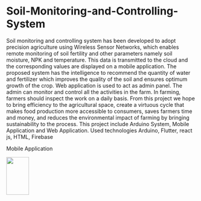 # Soil-Monitoring-and-Controlling-System
Soil monitoring and controlling system has been developed to adopt precision agriculture using Wireless Sensor Networks, which enables remote monitoring of soil fertility and other parameters namely soil moisture, NPK and temperature. This data is transmitted to the cloud and the corresponding values are displayed on a mobile application. The proposed system has the intelligence to recommend the quantity of water and fertilizer which improves the quality of the soil and ensures optimum growth of the crop. Web application is used to act as admin panel. The admin can monitor and control all the activities in the farm. In farming, farmers should inspect the work on a daily basis. From this project we hope to bring efficiency to the agricultural space, create a virtuous cycle that makes food production more accessible to consumers, saves farmers time and money, and reduces the environmental impact of farming by bringing sustainability to the process. This project include Arduino System, Mobile Application and Web Application. Used technologies Arduino, Flutter, react js, HTML, Firebase

Mobile Application

<img src="[http://url/image.png](https://github.com/Lakshan099/Soil-Monitoring-and-Controlling-System/blob/main/MoblieApp/Soil_NPK_App/ss/Screenshot_1651595750.png)" height="100" width="60" >

